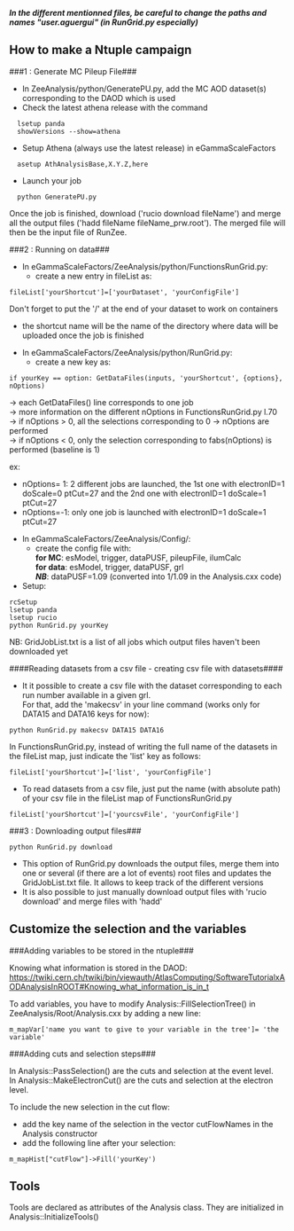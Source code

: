 **_In the different mentionned files, be careful to change the paths and names "user.aguergui" (in RunGrid.py especially)_**


How to make a Ntuple campaign
-----------------------------

###1 : Generate MC Pileup File###

- In ZeeAnalysis/python/GeneratePU.py, add the MC AOD dataset(s) corresponding to the DAOD which is used
- Check the latest athena release with the command 
```
  lsetup panda
  showVersions --show=athena
```
- Setup Athena (always use the latest release) in eGammaScaleFactors
```  
  asetup AthAnalysisBase,X.Y.Z,here 
```
- Launch your job
```  
  python GeneratePU.py
```

Once the job is finished, download ('rucio download fileName') and merge all the output files ('hadd fileName fileName_prw.root'). The merged file will then be the input file of RunZee.


###2 : Running on data###

- In eGammaScaleFactors/ZeeAnalysis/python/FunctionsRunGrid.py:
   * create a new entry in fileList as: 
```
fileList['yourShortcut']=['yourDataset', 'yourConfigFile']
```
   Don't forget to put the '/' at the end of your dataset to work on containers  
 
   * the shortcut name will be the name of the directory where data will be uploaded once the job is finished
- In eGammaScaleFactors/ZeeAnalysis/python/RunGrid.py:
   * create a new key as: 
```
if yourKey == option: GetDataFiles(inputs, 'yourShortcut', {options}, nOptions)
```  
  -> each GetDataFiles() line corresponds to one job  
  -> more information on the different nOptions in FunctionsRunGrid.py l.70  
  -> if nOptions > 0, all the selections corresponding to 0 -> nOptions are performed  
  -> if nOptions < 0, only the selection corresponding to fabs(nOptions) is performed (baseline is 1)  

   ex: 
   * nOptions= 1: 2 different jobs are launched, the 1st one with electronID=1 doScale=0 ptCut=27 and the 2nd one with electronID=1 doScale=1 ptCut=27  
   * nOptions=-1: only one job is launched with electronID=1 doScale=1 ptCut=27
- In eGammaScaleFactors/ZeeAnalysis/Config/:
   * create the config file with:  
**for MC**: esModel, trigger, dataPUSF, pileupFile, ilumCalc  
**for data**: esModel, trigger, dataPUSF, grl  
**_NB_**: dataPUSF=1.09 (converted into 1/1.09 in the Analysis.cxx code)
- Setup: 
```
rcSetup 
lsetup panda
lsetup rucio
python RunGrid.py yourKey
```
  
NB: GridJobList.txt is a list of all jobs which output files haven't been downloaded yet

####Reading datasets from a csv file - creating csv file with datasets####

- It it possible to create a csv file with the dataset corresponding to each run number available in a given grl.  
For that, add the 'makecsv' in your line command (works only for DATA15 and DATA16 keys for now):    
```
python RunGrid.py makecsv DATA15 DATA16
```  
In FunctionsRunGrid.py, instead of writing the full name of the datasets in the fileList map, just indicate the 'list' key as follows:  
```
fileList['yourShortcut']=['list', 'yourConfigFile']
```
- To read datasets from a csv file, just put the name (with absolute path) of your csv file in the fileList map of FunctionsRunGrid.py
```
fileList['yourShortcut']=['yourcsvFile', 'yourConfigFile']
```


###3 : Downloading output files###

```
python RunGrid.py download
```
- This option of RunGrid.py downloads the output files, merge them into one or several (if there are a lot of events) root files and updates the GridJobList.txt file. It allows to keep track of the different versions
- It is also possible to just manually download output files with 'rucio download' and merge files with 'hadd'


Customize the selection and the variables
-------------------------------------------

###Adding variables to be stored in the ntuple###


Knowing what information is stored in the DAOD:
https://twiki.cern.ch/twiki/bin/viewauth/AtlasComputing/SoftwareTutorialxAODAnalysisInROOT#Knowing_what_information_is_in_t

To add variables, you have to modify Analysis::FillSelectionTree() in ZeeAnalysis/Root/Analysis.cxx by adding a new line:
```
m_mapVar['name you want to give to your variable in the tree']= 'the variable'
```

###Adding cuts and selection steps###

In Analysis::PassSelection() are the cuts and selection at the event level.  
In Analysis::MakeElectronCut() are the cuts and selection at the electron level.  

To include the new selection in the cut flow: 
- add the key name of the selection in the vector cutFlowNames in the Analysis constructor
- add the following line after your selection:
```
m_mapHist["cutFlow"]->Fill('yourKey')
```


Tools
-----

Tools are declared as attributes of the Analysis class. They are initialized in Analysis::InitializeTools()
